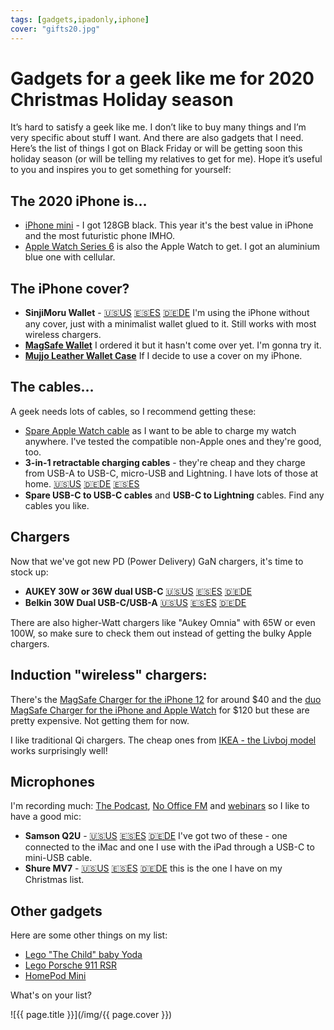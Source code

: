 ```yaml
---
tags: [gadgets,ipadonly,iphone]
cover: "gifts20.jpg"
---
```


# Gadgets for a geek like me for 2020 Christmas Holiday season

It’s hard to satisfy a geek like me. I don’t like to buy many things and I’m very specific about stuff I want. And there are also gadgets that I need. Here’s the list of things I got on Black Friday or will be getting soon this holiday season (or will be telling my relatives to get for me). Hope it’s useful to you and inspires you to get something for yourself:

<!--More-->

## The 2020 iPhone is…

* [iPhone mini](/mini/) - I got 128GB black. This year it's the best value in iPhone and the most futuristic phone IMHO.
* [Apple Watch Series 6](/applewatch) is also the Apple Watch to get. I got an aluminium blue one with cellular.

## The iPhone cover?

* **SinjiMoru Wallet** - [🇺🇸US](https://www.amazon.com/Sinjimoru-Holder-Wallet-functioning-Credit/dp/B00HY3HSZQ/ref=sr_1_2?tag=sliwinski-20) [🇪🇸ES](https://www.amazon.es/Titular-SINJIMORU-funciona-billetera-smartphone/dp/B00HY3HSZQ/ref=sr_1_7?tag=sliwinski-20) [🇩🇪DE](https://www.amazon.de/Sinjimoru-aufklebbarer-Kreditkartenhalter-Kartenhalter-Smartphones/dp/B00HY3HSZQ/ref=sr_1_7?tag=sliwinski-20) I'm using the iPhone without any cover, just with a minimalist wallet glued to it. Still works with most wireless chargers.
* **[MagSafe Wallet](https://www.apple.com/shop/product/MHLT3/iphone-leather-wallet-with-magsafe-saddle-brown)** I ordered it but it hasn't come over yet. I'm gonna try it.
* **[Mujjo Leather Wallet Case](https://www.mujjo.com/cases/iphone/iphone-12-mini/full-leather-wallet-case-for-iphone-12-mini-monaco-blue)** If I decide to use a cover on my iPhone.

## The cables…

A geek needs lots of cables, so I recommend getting these:

* [Spare Apple Watch cable](https://www.apple.com/shop/product/MX2G2AM/A/apple-watch-magnetic-charging-cable-03m) as I want to be able to charge my watch anywhere. I've tested the compatible non-Apple ones and they're good, too.
* **3-in-1 retractable charging cables** - they're cheap and they charge from USB-A to USB-C, micro-USB and Lightning. I have lots of those at home. [🇺🇸US](https://www.amazon.com/ASICEN-Retractable-Charging-Connector-Smartphones/dp/B07X1W93Z5/ref=sr_1_2?tag=sliwinski-20) [🇩🇪DE](https://www.amazon.de/SDBAUX-Aufladung-Einziehbares-Ladekabel-Kompatibel-3-1-Grau/dp/B07ZV3QFR5/ref=sr_1_3?tag=sliwinski-20) [🇪🇸ES](https://www.amazon.es/SDBAUX-Retráctil-Múltiples-Compatibles-Teléfonos/dp/B07P8L2946/ref=sr_1_7_mod_primary_lightning_deal?tag=sliwinski-20)
* **Spare USB-C to USB-C cables** and **USB-C to Lightning** cables. Find any cables you like.

## Chargers

Now that we've got new PD (Power Delivery) GaN chargers, it's time to stock up:

* **AUKEY 30W or 36W dual USB-C** [🇺🇸US](https://www.amazon.com/Charger-AUKEY-Foldable-Delivery-Dynamic/dp/B0833XR41B/ref=sr_1_9?tag=sliwinski-20) [🇪🇸ES](https://www.amazon.es/AUKEY-Cargador-Delivery-Dynamic-Compatible/dp/B07RVLS4FC/ref=sr_1_2?tag=sliwinski-20) [🇩🇪DE](https://www.amazon.de/AUKEY-Delivery-Ladegerät-Ladestecker-kompatibel/dp/B07RRMYX6D/ref=sr_1_6?tag=sliwinski-20)
* **Belkin 30W Dual USB-C/USB-A** [🇺🇸US](https://www.amazon.com/Belkin-USB-C-Charger-Lightning-iPhone/dp/B07XW34KLW/ref=sr_1_4?tag=sliwinski-20) [🇪🇸ES](https://www.amazon.es/Belkin-USB-C-30-Cargador-generación/dp/B07TSB41SW?tag=sliwinski-20) [🇩🇪DE](https://www.amazon.de/Belkin-USB-C-Netzadegerät-iPhone-Schnellladegerät-Plus-Weiß/dp/B07TSB41SW?tag=sliwinski-20)

There are also higher-Watt chargers like "Aukey Omnia" with 65W or even 100W, so make sure to check them out instead of getting the bulky Apple chargers.

## Induction "wireless" chargers:

There's the [MagSafe Charger for the iPhone 12](https://www.apple.com/shop/product/MHXH3/magsafe-charger) for around $40 and the [duo MagSafe Charger for the iPhone and Apple Watch](https://www.apple.com/shop/product/MHXF3AM/A/magsafe-duo-charger) for $120 but these are pretty expensive. Not getting them for now.

I like traditional Qi chargers. The cheap ones from [IKEA - the Livboj model](https://www.ikea.com/us/en/p/livboj-wireless-charger-black-90447058/) works surprisingly well!

## Microphones

I'm recording much: [The Podcast](/podcast), [No Office FM](/noofficefm) and [webinars](/webinar) so I like to have a good mic:

* **Samson Q2U** - [🇺🇸US](https://www.amazon.com/Samson-SAQ2UTB-Handheld-Dynamic-Microphone/dp/B07K1XSDZP/ref=sr_1_3?tag=sliwinski-20) [🇪🇸ES](https://www.amazon.es/Samson-Q2U-Micrófono-grabación-escenarios/dp/B0876TR1ZS/ref=sr_1_1?tag=sliwinski-20) [🇩🇪DE](https://www.amazon.de/Samson-Dynamisches-XLR-Mikrofon-Zuhause-Bühnenaufnahmen/dp/B0876TR1ZS/ref=sr_1_2?tag=sliwinski-20) I've got two of these - one connected to the iMac and one I use with the iPad through a USB-C to mini-USB cable.
* **Shure MV7** - [🇺🇸US](https://www.amazon.com/Shure-Microphone-Podcasting-Voice-Isolating-Technology/dp/B08G7RG9ML/ref=sr_1_1?tag=sliwinski-20) [🇪🇸ES](https://www.amazon.es/Shure-retransmisiones-auriculares-aislamiento-certificado/dp/B08G7JN6J7/ref=sr_1_2?tag=sliwinski-20) [🇩🇪DE](https://www.amazon.de/Shure-Podcast-Mikrofon-Livestreaming-Kopfhörerausgang-Vollmetallgehäuse/dp/B08G7JN6J7/ref=sr_1_3?tag=sliwinski-20) this is the one I have on my Christmas list.

## Other gadgets

Here are some other things on my list:

* [Lego "The Child" baby Yoda](https://www.lego.com/product/the-child-75318)
* [Lego Porsche 911 RSR](https://www.lego.com/product/porsche-911-rsr-42096)
* [HomePod Mini](https://www.apple.com/homepod-mini/)

What's on your list?

![{{ page.title }}](/img/{{ page.cover }})

[n]: https://michael.gratis/nozbe